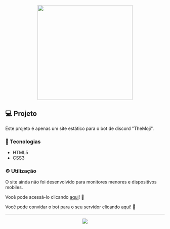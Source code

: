 <p align="center">
  <img height="300px" widht="300px" src="https://media.discordapp.net/attachments/541059148943458305/724356254629101618/themoji_new2.png?width=765&height=677">
</p>

## :computer: Projeto

Este projeto é apenas um site estático para o bot de discord "TheMoji".
  
### :rocket: Tecnologias

- HTML5
- CSS3

### :gear: Utilização

O site ainda não foi desenvolvido para monitores menores e dispositivos mobiles.

Você pode acessá-lo clicando <a href="https://thrnk.github.io/TheMoji/">aqui</a>! :wave: 

Você pode convidar o bot para o seu servidor clicando <a href="https://discord.com/api/oauth2/authorize?client_id=646425770218094605&permissions=0&scope=bot">aqui</a>! :walking: 

---

<p align="center">
  <a href="https://github.com/ThRnk" ><img src="https://img.shields.io/badge/github-ThRnk-24292e"></a>
</p>
